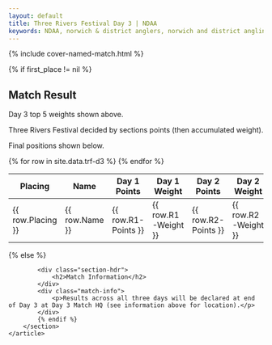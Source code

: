 ```yaml
---
layout: default
title: Three Rivers Festival Day 3 | NDAA
keywords: NDAA, norwich & district anglers, norwich and district angling, norwich & district, matches, fishing match, match list, match calendar, match listing, ndaa three rivers festival 2021, 2021 ndaa three rivers festival, ndaa 3 rivers festival
---
```


{% include cover-named-match.html %}

<main class="wrapper wrapper--padding wrapper--min-height">
    <article id="Information">
        <section>
            {% if first_place != nil %}
                <div class="section-hdr">
                    <h2>Match Result</h2>
                </div>
                <div class="match-info">
                    <p>Day 3 top 5 weights shown above.</p>
                    <p>Three Rivers Festival decided by sections points (then accumulated weight).</p>
                    <p>Final positions shown below.</p>
                </div>
                <div class="table-container">
                    <table class="match-result">
                        <thead>
                            <tr>
                                <th>Placing</th>
                                <th class="th--sticky">Name</th>
                                <th>Day 1<br>Points</th>
                                <th>Day 1<br>Weight</th>
                                <th>Day 2<br>Points</th>
                                <th>Day 2<br>Weight</th>
                                <th>Day 3<br>Points</th>
                                <th>Day 3<br>Weight</th>
                                <th>Total<br>Points</th>
                                <th>Total<br>Weight</th>
                            </tr>
                        </thead>
                        <tbody>
                            {% for row in site.data.trf-d3 %}
                            <tr>
                                <td class="td--center" data-heading="Placing">{{ row.Placing }}</td>
                                <td class="td--sticky" data-heading="Pairing">{{ row.Name }}</td>
                                <td class="td--center" data-heading="R1 Points">{{ row.R1-Points }}</td>
                                <td class="td--right" data-heading="R1 Weight">{{ row.R1-Weight }}</td>
                                <td class="td--center" data-heading="R2 Points">{{ row.R2-Points }}</td>
                                <td class="td--right" data-heading="R2 Weight">{{ row.R2-Weight }}</td>
                                <td class="td--center" data-heading="R2 Points">{{ row.R3-Points }}</td>
                                <td class="td--right" data-heading="R2 Weight">{{ row.R3-Weight }}</td>
                                <td class="td--center" data-heading="Total Points">{{ row.Tot-Pts }}</td>
                                <td class="td--right" data-heading="Total Weight">{{ row.Tot-Weight }}</td>
                            </tr>
                            {% endfor %}
                        </tbody>
                    </table>
                </div>
            {% else %}

            <div class="section-hdr">
                <h2>Match Information</h2>
            </div>
            <div class="match-info">
                <p>Results across all three days will be declared at end of Day 3 at Day 3 Match HQ (see information above for location).</p>
            </div>
            {% endif %}
        </section>
    </article>

</main>